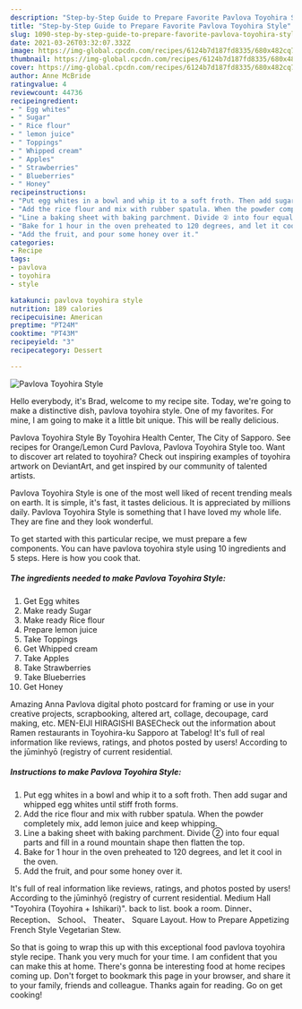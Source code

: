 ```yaml
---
description: "Step-by-Step Guide to Prepare Favorite Pavlova Toyohira Style"
title: "Step-by-Step Guide to Prepare Favorite Pavlova Toyohira Style"
slug: 1090-step-by-step-guide-to-prepare-favorite-pavlova-toyohira-style
date: 2021-03-26T03:32:07.332Z
image: https://img-global.cpcdn.com/recipes/6124b7d187fd8335/680x482cq70/pavlova-toyohira-style-recipe-main-photo.jpg
thumbnail: https://img-global.cpcdn.com/recipes/6124b7d187fd8335/680x482cq70/pavlova-toyohira-style-recipe-main-photo.jpg
cover: https://img-global.cpcdn.com/recipes/6124b7d187fd8335/680x482cq70/pavlova-toyohira-style-recipe-main-photo.jpg
author: Anne McBride
ratingvalue: 4
reviewcount: 44736
recipeingredient:
- " Egg whites"
- " Sugar"
- " Rice flour"
- " lemon juice"
- " Toppings"
- " Whipped cream"
- " Apples"
- " Strawberries"
- " Blueberries"
- " Honey"
recipeinstructions:
- "Put egg whites in a bowl and whip it to a soft froth. Then add sugar and whipped egg whites until stiff froth forms."
- "Add the rice flour and mix with rubber spatula. When the powder completely mix, add lemon juice and keep whipping."
- "Line a baking sheet with baking parchment. Divide ② into four equal parts and fill in a round mountain shape then flatten the top."
- "Bake for 1 hour in the oven preheated to 120 degrees, and let it cool in the oven."
- "Add the fruit, and pour some honey over it."
categories:
- Recipe
tags:
- pavlova
- toyohira
- style

katakunci: pavlova toyohira style 
nutrition: 189 calories
recipecuisine: American
preptime: "PT24M"
cooktime: "PT43M"
recipeyield: "3"
recipecategory: Dessert

---
```



![Pavlova Toyohira Style](https://img-global.cpcdn.com/recipes/6124b7d187fd8335/680x482cq70/pavlova-toyohira-style-recipe-main-photo.jpg)

Hello everybody, it's Brad, welcome to my recipe site. Today, we're going to make a distinctive dish, pavlova toyohira style. One of my favorites. For mine, I am going to make it a little bit unique. This will be really delicious.

Pavlova Toyohira Style By Toyohira Health Center, The City of Sapporo. See recipes for Orange/Lemon Curd Pavlova, Pavlova Toyohira Style too. Want to discover art related to toyohira? Check out inspiring examples of toyohira artwork on DeviantArt, and get inspired by our community of talented artists.

Pavlova Toyohira Style is one of the most well liked of recent trending meals on earth. It is simple, it's fast, it tastes delicious. It is appreciated by millions daily. Pavlova Toyohira Style is something that I have loved my whole life. They are fine and they look wonderful.


To get started with this particular recipe, we must prepare a few components. You can have pavlova toyohira style using 10 ingredients and 5 steps. Here is how you cook that.

<!--inarticleads1-->

##### The ingredients needed to make Pavlova Toyohira Style:

1. Get  Egg whites
1. Make ready  Sugar
1. Make ready  Rice flour
1. Prepare  lemon juice
1. Take  Toppings
1. Get  Whipped cream
1. Take  Apples
1. Take  Strawberries
1. Take  Blueberries
1. Get  Honey


Amazing Anna Pavlova digital photo postcard for framing or use in your creative projects, scrapbooking, altered art, collage, decoupage, card making, etc. MEN-EIJI HIRAGISHI BASECheck out the information about Ramen restaurants in Toyohira-ku Sapporo at Tabelog! It&#39;s full of real information like reviews, ratings, and photos posted by users! According to the jūminhyō (registry of current residential. 

<!--inarticleads2-->

##### Instructions to make Pavlova Toyohira Style:

1. Put egg whites in a bowl and whip it to a soft froth. Then add sugar and whipped egg whites until stiff froth forms.
1. Add the rice flour and mix with rubber spatula. When the powder completely mix, add lemon juice and keep whipping.
1. Line a baking sheet with baking parchment. Divide ② into four equal parts and fill in a round mountain shape then flatten the top.
1. Bake for 1 hour in the oven preheated to 120 degrees, and let it cool in the oven.
1. Add the fruit, and pour some honey over it.


It&#39;s full of real information like reviews, ratings, and photos posted by users! According to the jūminhyō (registry of current residential. Medium Hall &#34;Toyohira (Toyohira + Ishikari)&#34;. back to list. book a room. Dinner、 Reception、 School、 Theater、 Square Layout. How to Prepare Appetizing French Style Vegetarian Stew. 

So that is going to wrap this up with this exceptional food pavlova toyohira style recipe. Thank you very much for your time. I am confident that you can make this at home. There's gonna be interesting food at home recipes coming up. Don't forget to bookmark this page in your browser, and share it to your family, friends and colleague. Thanks again for reading. Go on get cooking!
